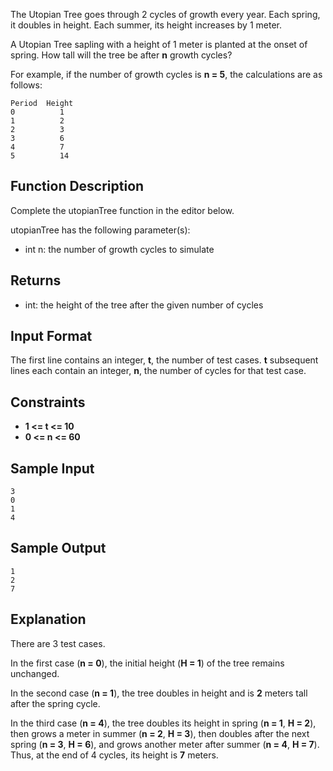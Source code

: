 The Utopian Tree goes through 2 cycles of growth every year. Each spring, it doubles in height. Each summer, its height increases by 1 meter.

A Utopian Tree sapling with a height of 1 meter is planted at the onset of spring. How tall will the tree be after **n** growth cycles?

For example, if the number of growth cycles is **n = 5**, the calculations are as follows:

    Period  Height
    0          1
    1          2
    2          3
    3          6
    4          7
    5          14
## Function Description

Complete the utopianTree function in the editor below.

utopianTree has the following parameter(s):

- int n: the number of growth cycles to simulate
## Returns

- int: the height of the tree after the given number of cycles
## Input Format

The first line contains an integer, **t**, the number of test cases.
**t** subsequent lines each contain an integer, **n**, the number of cycles for that test case.

## Constraints
- **1 <= t <= 10**
- **0 <= n <= 60**


## Sample Input

    3
    0
    1
    4
## Sample Output

    1
    2
    7
## Explanation

There are 3 test cases.

In the first case (**n = 0**), the initial height (**H = 1**) of the tree remains unchanged.

In the second case (**n = 1**), the tree doubles in height and is **2** meters tall after the spring cycle.

In the third case (**n = 4**), the tree doubles its height in spring (**n = 1**, **H = 2**), then grows a meter in summer (**n = 2**, **H = 3**), then doubles after the next spring (**n = 3**, **H = 6**), and grows another meter after summer (**n = 4**, **H = 7**). Thus, at the end of 4 cycles, its height is **7** meters.